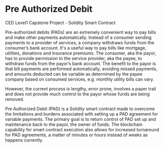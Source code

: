 # Pre Authorized Debit
CED Level1 Capstone Project - Solidity Smart Contract

Pre-authorized debits (PADs) are an extremely convenient way to pay bills and make other payments automatically. Instead of a consumer sending payments to a provider of services, a company withdraws funds from the consumer’s bank account. It's a useful way to pay bills like mortgage, utilities, donations and insurance premiums. The consumer, aka the payor, has to provide permission to the service provider, aka the payee, to withdraw funds from the payor’s bank account. The benefit to the payor is that bill payments are performed automatically, avoiding missed payments, and amounts deducted can be variable as determined by the payee company based on consumed services, e.g. monthly utility bills can vary.

However, the current process is lengthy, error prone, involves a paper trail and does not provide much control to the payor whose funds are being removed.

Pre Authorized Debit (PAD) is a Solidity smart contract made to overcome the limitations and burdens associated with setting up a PAD agreement for variable payments. The primary goal is to return control of PAD set up and maintenance back to the payor, the owner of funds. The blockchain capability for smart contract execution also allows for increased turnaround for PAD agreements, a matter of minutes or hours instead of weeks as happens currently.
